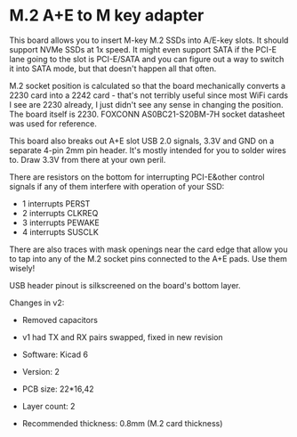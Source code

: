 # M.2 A+E to M key adapter

This board allows you to insert M-key M.2 SSDs into A/E-key slots.
It should support NVMe SSDs at 1x speed. It might even support SATA if the PCI-E lane
going to the slot is PCI-E/SATA and you can figure out a way to switch it
into SATA mode, but that doesn't happen all that often.

M.2 socket position is calculated so that the board
mechanically converts a 2230 card into a 2242 card - that's not terribly useful
since most WiFi cards I see are 2230 already, I just didn't see any sense
in changing the position. The board itself is 2230.
FOXCONN AS0BC21-S20BM-7H socket datasheet was used for reference.

This board also breaks out A+E slot USB 2.0 signals, 3.3V and GND
on a separate 4-pin 2mm pin header. It's mostly intended for you
to solder wires to. Draw 3.3V from there at your own peril.

There are resistors on the bottom for interrupting PCI-E&other control signals
if any of them interfere with operation of your SSD:

* 1 interrupts PERST
* 2 interrupts CLKREQ
* 3 interrupts PEWAKE
* 4 interrupts SUSCLK

There are also traces with mask openings near the card edge that allow you
to tap into any of the M.2 socket pins connected to the A+E pads. Use them wisely!

USB header pinout is silkscreened on the board's bottom layer.

Changes in v2:

- Removed capacitors
- v1 had TX and RX pairs swapped, fixed in new revision

- Software: Kicad 6
- Version: 2
- PCB size: 22*16,42
- Layer count: 2
- Recommended thickness: 0.8mm (M.2 card thickness)
